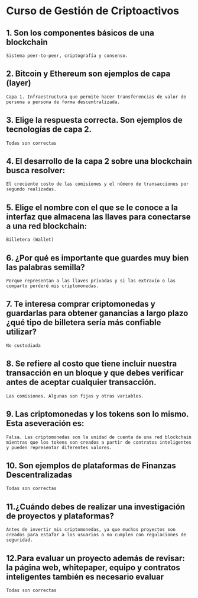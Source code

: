 # Curso de Gestión de Criptoactivos

## 1. Son los componentes básicos de una blockchain
    Sistema peer-to-peer, criptografía y consenso.

## 2. Bitcoin y Ethereum son ejemplos de capa (layer)
    Capa 1. Infraestructura que permite hacer transferencias de valor de persona a persona de forma descentralizada.

## 3. Elige la respuesta correcta. Son ejemplos de tecnologías de capa 2.
    Todas son correctas

## 4. El desarrollo de la capa 2 sobre una blockchain busca resolver:
    El creciente costo de las comisiones y el número de transacciones por segundo realizadas.

## 5. Elige el nombre con el que se le conoce a la interfaz que almacena las llaves para conectarse a una red blockchain:
    Billetera (Wallet)

## 6. ¿Por qué es importante que guardes muy bien las palabras semilla?
    Porque representan a las llaves privadas y si las extravío o las comparto perderé mis criptomonedas.

## 7. Te interesa comprar criptomonedas y guardarlas para obtener ganancias a largo plazo ¿qué tipo de billetera sería más confiable utilizar?
    No custodiada

## 8. Se refiere al costo que tiene incluir nuestra transacción en un bloque y que debes verificar antes de aceptar cualquier transacción.
    Las comisiones. Algunas son fijas y otras variables.

## 9. Las criptomonedas y los tokens son lo mismo. Esta aseveración es:
    Falsa. Las criptomonedas son la unidad de cuenta de una red blockchain mientras que los tokens son creados a partir de contratos inteligentes y pueden representar diferentes valores.

## 10. Son ejemplos de plataformas de Finanzas Descentralizadas
    Todas son correctas

## 11.¿Cuándo debes de realizar una investigación de proyectos y plataformas?
    Antes de invertir mis criptomonedas, ya que muchos proyectos son creados para estafar a los usuarios o no cumplen con regulaciones de seguridad.

## 12.Para evaluar un proyecto además de revisar: la página web, whitepaper, equipo y contratos inteligentes también es necesario evaluar
    Todas son correctas    